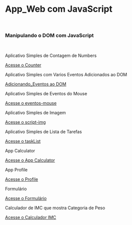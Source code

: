 <h1>App_Web com JavaScript</h1> 
<br>
<h3>Manipulando o DOM com JavaScript</h3>
<br>
<p>Aplicativo Simples de Contagem de Numbers</p>
<a href="counter/index.html" target="_blank">Acesse o Counter</a>
<br>
<p>Aplicativo Simples com Varios Eventos Adicionados ao DOM</p>
<a href="Adicionando_Eventos/ex01.html" target="_blank">Adicionando_Eventos ao DOM</a>
<br>
<p>Aplicativo Simples de Eventos do Mouse</p>
<a href="eventos-mouse/index.html" target="_blank">Acesse o eventos-mouse</a>
<br>
<p>Aplicativo Simples de Imagem</p>
<a href="script-img/index.html" target="_blank">Acesse o script-img</a>
<br>
<p>Aplicativo Simples de Lista de Tarefas</p>
<a href="taskList/task-list.html" target="_blank">Acesse o taskList</a>
<br>
<p>App Calculator</p>
<a href="calculator/index.html" target="_blank">Acesse o App Calculator</a>
<br>
<p>App Profile</p>
<a href= "Profile-Project/src/App.jsx" target="_blank">Acesse o Profile</a>
<br>
<p>Formulário</p>
<a href="form/form.html" target="_blank">Acesse o Formulário</a>
<br>
<p>Calculador de IMC que mostra Categoria de Peso</p>
<a href="calculador-IMC/index.html">Acesse o Calculador IMC</a>
<br>
